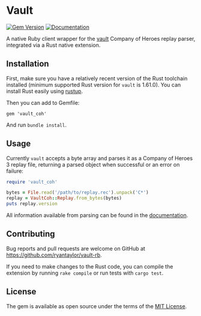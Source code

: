# Vault

[![Gem Version](https://badge.fury.io/rb/vault_coh.svg)](https://badge.fury.io/rb/vault_coh) [![Documentation](https://img.shields.io/badge/View-Documentation-blue.svg)](https://rubydoc.info/github/ryantaylor/vault-rb/v0.1.0)

A native Ruby client wrapper for the [vault](https://github.com/ryantaylor/vault) Company of Heroes replay parser, integrated via a Rust native extension.

## Installation

First, make sure you have a relatively recent version of the Rust toolchain installed (minimum supported Rust version for `vault` is 1.61.0). You can install Rust easily using [rustup](https://rustup.rs/).

Then you can add to Gemfile:
```
gem 'vault_coh'
```
And run `bundle install`.

## Usage

Currently `vault` accepts a byte array and parses it as a Company of Heroes 3 replay file, returning a parsed object when successful or an error on failure:
```ruby
require 'vault_coh'

bytes = File.read('/path/to/replay.rec').unpack('C*')
replay = VaultCoh::Replay.from_bytes(bytes)
puts replay.version
```
All information available from parsing can be found in the [documentation](https://rubydoc.info/github/ryantaylor/vault-rb/v0.1.0).

## Contributing

Bug reports and pull requests are welcome on GitHub at https://github.com/ryantaylor/vault-rb.

If you need to make changes to the Rust code, you can compile the extension by running `rake compile` or run tests with `cargo test`.

## License

The gem is available as open source under the terms of the [MIT License](https://opensource.org/licenses/MIT).
